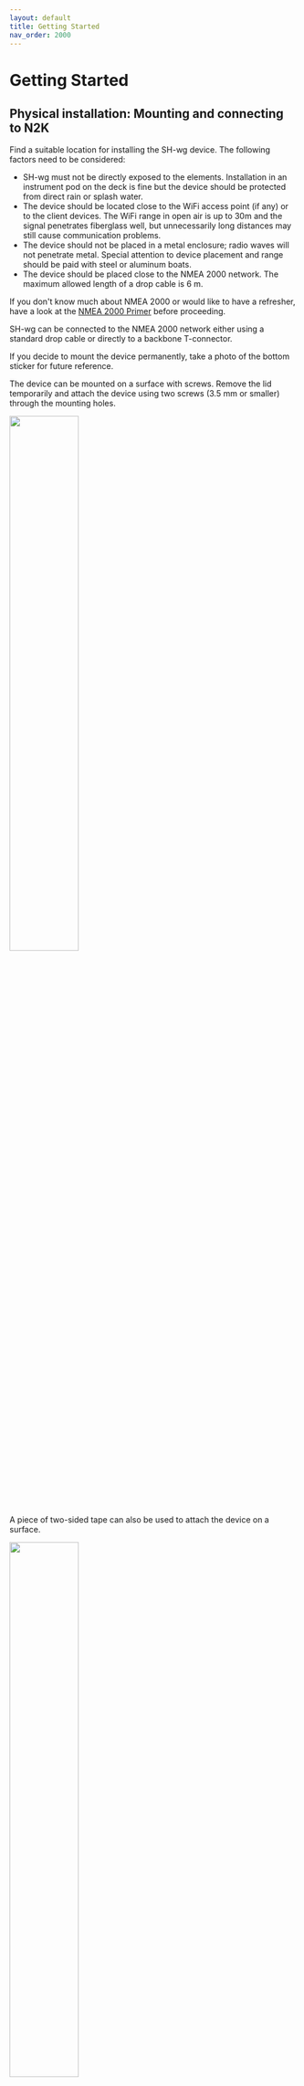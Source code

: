 ```yaml
---
layout: default
title: Getting Started
nav_order: 2000
---
```


# Getting Started

## Physical installation: Mounting and connecting to N2K

Find a suitable location for installing the SH-wg device.
The following factors need to be considered:

- SH-wg must not be directly exposed to the elements.
  Installation in an instrument pod on the deck is fine but the device should be protected from direct rain or splash water.
- The device should be located close to the WiFi access point (if any) or to the client devices.
  The WiFi range in open air is up to 30m and the signal penetrates fiberglass well, but unnecessarily long distances may still cause communication problems.
- The device should not be placed in a metal enclosure; radio waves will not penetrate metal.
  Special attention to device placement and range should be paid with steel or aluminum boats.
- The device should be placed close to the NMEA 2000 network.
  The maximum allowed length of a drop cable is 6 m.

If you don't know much about NMEA 2000 or would like to have a refresher, have a look at the [NMEA 2000 Primer](../nmea2000_primer/) before proceeding.

SH-wg can be connected to the NMEA 2000 network either using a standard drop cable or directly to a backbone T-connector.

If you decide to mount the device permanently, take a photo of the bottom sticker for future reference.

The device can be mounted on a surface with screws.
Remove the lid temporarily and attach the device using two screws (3.5 mm or smaller) through the mounting holes.

<img src="media/SH-wg_line_drawing_screws.png" width="49%" />

A piece of two-sided tape can also be used to attach the device on a surface.

<img src="media/SH-wg_line_drawing_tape.png" width="49%" />

Alternative mounting methods include zip-ties or just leaving the device hanging from the network T-connector.

## WiFi Setup

SH-wg can be configured to create a WiFi access point of its own, or to connect as a client to an existing access point.
These two setups are described in the figures below.

<img src="media/wifi_access_point_mode.svg" width="49%" />
<img src="media/wifi_client_mode.svg" width="49%" />

On left, we have a device working in access point mode.
The client devices connect directly to this access point and communicate with it directly.
Client devices can also communicate with each other via the SH-wg access point, albeit with a limited performance.
No internet connectivity is provided to any of the devices.
You can have a maximum of 4 simultaneous client devices connected at any time.

On right, we have a typical setup with a separate WiFi router device.
The router creates its own WiFi access point and all client devices connect to it.
Devices communicate with SH-wg via the access point.
Internet connectivity can be optionally provided by the router.

### Common Steps

An unconfigured SH-wg will create its own WiFi access point, a so-called "captive portal".
The user can connect to the captive portal and set the WiFi configuration.

When the configuration portal is activated, the blue LED is blinking.
The device is visible on the computer's WiFi network listing:

<img src="media/wifi_selection.jpg" width="40%" />

The network name is "Configure sh-wg-xxxxxxxxxxxx", the last 12 digits corresponding to the device unique identifier.
When conneting to the captive portal, you also need to provide a password to connect to the configuration portal. The password is "abcdabcd".
**NOTE:** This password is *only* used for connecting to the captive portal during the initial setup.

Once you have successfully connected to the configuration portal, you should be automatically presented with the WiFi configuration front page:

<img src="media/captive_portal_front_page.jpg" width="70%" />

### Configuring WiFi Client Mode

First, follow the steps in the "Common Steps" section above.

Click the "Configure WiFi" button.
You'll get a list of nearby WiFi networks.

<img src="media/wifi_configuration.png" width="70%" />

One of them should be the boat network you want to connect to.
Select that and enter the network password.
Press "save".

If the SH-wg is able to connect to the configured network, it will restart itself and the blue LED will stop blinking and turn on.
If the configuration failed, the blue LED will keep blinking and you must repeat the operation.

### Configuring WiFi Access Point

First, follow the steps in the "Common Steps" section above.

Click the "Configure WiFi" button.
Now, ignore the list of WiFi networks.
Instead, type in the desired WiFi Access Point name and password in the "Custom Access Point SSID" and "Custom Access Point Password" fields, respectively.

In the figure below, we have configured the access point name to be "My Access Point".

<img src="media/wifi_custom_ap.png" width="70%" />

Click "save".

### Changing WiFi Settings

Once the initial configuration has been performed, changing the WiFi settings can be performed in two ways.
First, you can reset the device to factory defaults by following the instructions in the section below and then completing the initial setup again.
Or, second, you can enter the device configuration page and update the settings there. This is described in [Configuration](../configuration/).

## Resetting the Device

If you ever feel you need to start over from the beginning, you can reset the device to factory defaults by using the provided magnet.
Slide the magnet along the side of the device close to the green lights until the red power LED turns off.
Keep the magnet there for 10 seconds (count slowly to 15 to be sure) and then remove it.
The LEDs will flash and the blue LED will start blinking, indicating that the configuration access point is active.
Follow the instructions in section [WiFi Setup](#wifi-setup) above to restart the initial setup.

## Use Case: Transmit NMEA 2000 Data to Apps

<img src="media/nmea2000-to-apps.svg" width="80%" />

Transmitting boat device data to different wireless devices and apps is a common SH-wg use case.
The WiFi may be configured either as a client or as an access point.
In the default configuration, the device broadcasts NMEA 0183 sentences on UDP port 2000 and NMEA 2000 messages in YDWG RAW format on UDP port 2002.
Many apps such as Navionics Boating, iSailor or OpenCPN can receive NMEA 0183 data as is, so no SH-wg configuration changes are needed.
Some apps such as Boating pick up the transmissions automatically while others such as iSailor need to be configured to receive the data.

## Use Case: Wireless NMEA 2000 Bridge

<img src="media/nmea2000-to-nmea2000.svg" width="80%" />

Two SH-wg devices can be used to create a wireless NMEA 2000 bridge.
This setup is useful when the boat's NMEA 2000 network is not accessible from the desired location.
For example, there might be a device pod in sailing boat cockpit with existing power wiring but no NMEA 2000 network.
Or, on a motor boat, flybridge cable ducts might be insufficient for pulling new NMEA 2000 cabling.
In these cases, a wireless NMEA 2000 bridge can be used to connect two separate NMEA 2000 network segments.

Two devices are needed.
Let's call them device A and B.

Device A is connected to the existing NMEA 2000 network segment and configured as an access point.
The device should have a unique hostname.
`sh-wg-a` is used as an example.
The hostname can be configured either during the initial configuration or later via the configuration page.
Device A should also have YDWG RAW TCP server configured to both Transmit and Receive.
Other transmission modes can be turned off or according to the user's needs.

<img src="media/ydwg_raw_tcp_server_config.jpg" width="50%" />

A new NMEA 2000 network segment is created in the new location and device B is connected to it.
Device B is configured as a WiFi client to connect to the access point created by device A.
When setting up device B, unique hostname such as `sh-wg-b` should be used.

Next, the device B should be configured as a TCP client to connect to the YDWG RAW TCP server on device A.
The hostname of device A should be used as the server address.
If the hostname of device A is `sh-wg-a`, then the server address should be `sh-wg-a.local`.

<img src="media/ydwg_raw_tcp_client_config.jpg" width="50%" />

Now, restart the both devices.
At this point, devices should pick up and forward each other's NMEA 2000 messages.

A wireless bridge is not limited to two SH-wg devices.
Multiple client devices can be used to connect multiple NMEA 2000 network segments with each other.

## Use Case: Wireless Signal K Interface

<img src="media/nmea2000-to-sk.svg" width="80%" />

Signal K is an open data format and data exchange platform for marine use.
It allows sharing data between different devices and apps and enables exciting features such as advanced visualization, data logging and connectivity to other open software such as OpenCPN, a popular open source chartplotter application.

SH-wg can be used to connect a NMEA 2000 network to a Signal K server.
Configure the SH-wg device as a client to the WiFi network wo which your Signal K server is connected.
Then, enable YDWG RAW TCP server with both Transmit and Receive on the device.
Once you have done all this, click Save and restart the device.

<img src="media/ydwg_raw_tcp_server_config.jpg" width="50%" />

Finally, connect the Signal K server to the data source.
Open the Signal K server web user interface and navigate to "Server" -> "Data Connections".
Click "Add" to create a new connection.
Data Type should be "NMEA 2000".
Enter "shwg" in the "ID" field.
NMEA 2000 Source should be "Yacht Devices RAW TCP (canboatjs)".
Click Apply and then restart the server by clicking Restart on the top right corner of the page.
You should now see your new "shwg" data source in the Connection activity listing on the SK server Dashboard.
